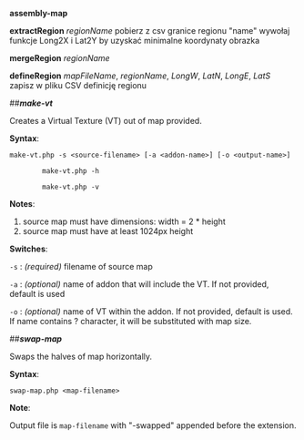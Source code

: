 **assembly-map**

**extractRegion** *regionName*
pobierz z csv granice regionu "name"
wywołaj funkcje Long2X i Lat2Y by uzyskać minimalne koordynaty obrazka

**mergeRegion** *regionName*


**defineRegion** *mapFileName*, *regionName*, *LongW*, *LatN*, *LongE*, *LatS*
zapisz w pliku CSV definicję regionu


##***make-vt***

Creates a Virtual Texture (VT) out of map provided.

**Syntax**:

`make-vt.php -s <source-filename> [-a <addon-name>] [-o <output-name>]`

`        make-vt.php -h`

`        make-vt.php -v`

**Notes**:

1. source map must have dimensions:  width = 2 * height
2. source map must have at least 1024px height

**Switches**:

`-s` : *(required)* filename of source map

`-a` : *(optional)* name of addon that will include the VT. If not provided, default is used

`-o` : *(optional)* name of VT within the addon. If not provided, default is used. If name contains ? character, it will be substituted with map size.


##***swap-map***

Swaps the halves of map horizontally.

**Syntax**:

`swap-map.php <map-filename>`

**Note**:

Output file is `map-filename` with "-swapped" appended before the extension.
